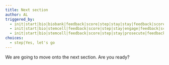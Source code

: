 ```yaml
---
title: Next section
author: AL
triggered_by:
  - init|start|bio|biobank|feedback|score|step|stay|stay|feedback|score
  - init|start|bio|stemcell|feedback|score|step|stay|engage|feedback|score
  - init|start|bio|stemcell|feedback|score|step|stay|prosecute|feedback|score
choices:
  - step|Yes, let's go
---
```


We are going to move onto the next section. Are you ready?
